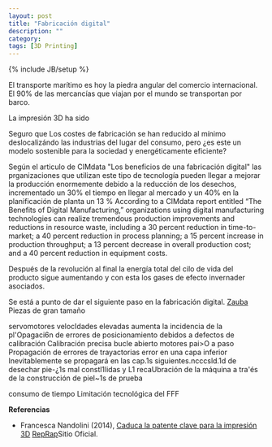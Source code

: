 ```yaml
---
layout: post
title: "Fabricación digital"
description: ""
category: 
tags: [3D Printing]
---
```

{% include JB/setup %}

El transporte marítimo es hoy la piedra angular del comercio internacional. El 90% de las mercancías que viajan por el mundo se transportan por barco. 


La impresión 3D ha sido

Seguro que Los costes de fabricación se han reducido al mínimo deslocalizándo las industrias del lugar del consumo, pero ¿es este un modelo sostenible para la sociedad y energéticamente eficiente? 

Según el articulo de CIMdata "Los beneficios de una fabricación digital" las prganizaciones que utilizan este tipo de tecnología pueden llegar a mejorar la producción enormemente debido a la reducción de los desechos, incrementado un 30% el tiempo en llegar al mercado y un 40% en la planificación de planta un 13 % 
According to a CIMdata report entitled “The Benefits of Digital Manufacturing,” organizations using digital manufacturing technologies can realize tremendous production improvements and reductions in resource waste, including a 30 percent reduction in time-to-market; a 40 percent reduction in process planning; a 15 percent increase in production throughput; a 13 percent decrease in overall production cost; and a 40 percent reduction in equipment costs.

Después de la revolución   al final la energía total del cilo de vida del producto sigue aumentando y con esta los gases de efecto invernader asociados.

Se está a punto de dar el siguiente paso en la fabricación digital. 
[Zauba]() 
Piezas de gran tamaño 

servomotores velocIdades elevadas aumenta la incidencia de la pl'Opagaci6n de errores de posicionamiento debidos
a defectos de calibración
Calibración precisa
bucle abierto motores pai>O a paso
Propagación de errores de trayactorias error en una capa inferior Inevitablemente
se propagará en las cap.1s
siguientes.ncccsld.1d de desechar pie-¿1s
mal constl1lidas y L1 recaUbración de
la máquina a tra\'és de la construcción
de piel~1s de prueba

consumo de tiempo
Limitación tecnológica del FFF

**Referencias**

- Francesca Nandolini (2014), [Caduca la patente clave para la impresión 3D]()
[RepRap]()Sitio Oficial.


